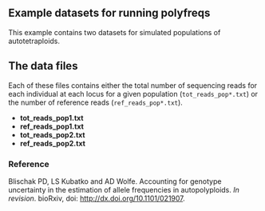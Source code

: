 ## Example datasets for running polyfreqs

This example contains two datasets for simulated populations of autotetraploids.


## The data files

Each of these files contains either the total number of sequencing reads for each individual at each locus for a given population (`tot_reads_pop*.txt`) or the number of reference reads (`ref_reads_pop*.txt`).

- **tot_reads_pop1.txt**
- **ref_reads_pop1.txt** 
- **tot_reads_pop2.txt**
- **ref_reads_pop2.txt**


### Reference

Blischak PD, LS Kubatko and AD Wolfe. Accounting for genotype uncertainty in the estimation of allele frequencies in autopolyploids. *In revision*. bioRxiv, doi: <a href="http://dx.doi.org/10.1101/021907" target="_blank">http://dx.doi.org/10.1101/021907</a>.